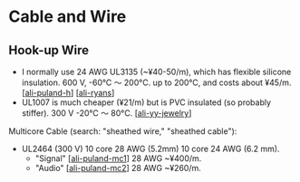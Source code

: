 Cable and Wire
==============

Hook-up Wire
------------

- I normally use 24 AWG UL3135 (~¥40-50/m), which has flexible silicone
  insulation. 600 V, -60°C 〜 200°C. up to 200°C, and costs about ¥45/m.
  [[ali-puland-h]] [[ali-ryans]]
- UL1007 is much cheaper (¥21/m) but is PVC insulated (so probably
  stiffer). 300 V -20°C 〜 80°C. [[ali-yy-jewelry]]

Multicore Cable (search: "sheathed wire," "sheathed cable"):
- UL2464 (300 V) 10 core 28 AWG  (5.2mm) 10 core 24 AWG (6.2 mm).
  - "Signal" [[ali-puland-mc1]] 28 AWG ~¥400/m.
  - "Audio" [[ali-puland-mc2]] 28 AWG ~¥260/m.


<!-------------------------------------------------------------------->
[ali-puland-h]: https://www.aliexpress.com/item/1005003663157542.html
[ali-puland-mc1]: https://www.aliexpress.com/item/4000606788500.html
[ali-puland-mc2]: https://www.aliexpress.com/item/4000151365906.html
[ali-ryans]: https://www.aliexpress.com/item/1005003663164513.html
[ali-yy-jewelry]: https://www.aliexpress.com/item/1005003105400865.html
